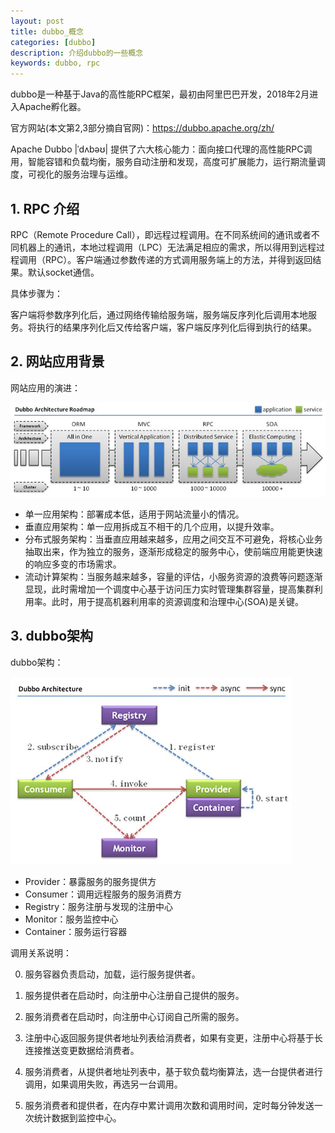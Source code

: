 ```yaml
---
layout: post
title: dubbo_概念
categories: [dubbo]
description: 介绍dubbo的一些概念
keywords: dubbo, rpc
---
```


 dubbo是一种基于Java的高性能RPC框架，最初由阿里巴巴开发，2018年2月进入Apache孵化器。

官方网站(本文第2,3部分摘自官网)：https://dubbo.apache.org/zh/ 

Apache Dubbo |ˈdʌbəʊ| 提供了六大核心能力：面向接口代理的高性能RPC调用，智能容错和负载均衡，服务自动注册和发现，高度可扩展能力，运行期流量调度，可视化的服务治理与运维。

## 1. RPC 介绍

 RPC（Remote Procedure Call），即远程过程调用。在不同系统间的通讯或者不同机器上的通讯，本地过程调用（LPC）无法满足相应的需求，所以得用到远程过程调用（RPC）。客户端通过参数传递的方式调用服务端上的方法，并得到返回结果。默认socket通信。

具体步骤为：

客户端将参数序列化后，通过网络传输给服务端，服务端反序列化后调用本地服务。将执行的结果序列化后又传给客户端，客户端反序列化后得到执行的结果。

## 2. 网站应用背景

网站应用的演进：

![dubbo-architecture-roadmap](/images/posts/dubbo/20210510_1.jpg)

- 单一应用架构：部署成本低，适用于网站流量小的情况。
- 垂直应用架构：单一应用拆成互不相干的几个应用，以提升效率。
- 分布式服务架构：当垂直应用越来越多，应用之间交互不可避免，将核心业务抽取出来，作为独立的服务，逐渐形成稳定的服务中心，使前端应用能更快速的响应多变的市场需求。
- 流动计算架构：当服务越来越多，容量的评估，小服务资源的浪费等问题逐渐显现，此时需增加一个调度中心基于访问压力实时管理集群容量，提高集群利用率。此时，用于提高机器利用率的资源调度和治理中心(SOA)是关键。



## 3. dubbo架构

dubbo架构：

![dubbo-architecture](/images/posts/dubbo/20210510_2.jpg)

- Provider：暴露服务的服务提供方
- Consumer：调用远程服务的服务消费方
- Registry：服务注册与发现的注册中心
- Monitor：服务监控中心
- Container：服务运行容器

调用关系说明：

0. 服务容器负责启动，加载，运行服务提供者。

1. 服务提供者在启动时，向注册中心注册自己提供的服务。
2. 服务消费者在启动时，向注册中心订阅自己所需的服务。
3. 注册中心返回服务提供者地址列表给消费者，如果有变更，注册中心将基于长连接推送变更数据给消费者。
4. 服务消费者，从提供者地址列表中，基于软负载均衡算法，选一台提供者进行调用，如果调用失败，再选另一台调用。
5. 服务消费者和提供者，在内存中累计调用次数和调用时间，定时每分钟发送一次统计数据到监控中心。

